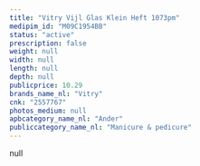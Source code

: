 ```yaml
---
title: "Vitry Vijl Glas Klein Heft 1073pm"
medipim_id: "M09C1954BB"
status: "active"
prescription: false
weight: null
width: null
length: null
depth: null
publicprice: 10.29
brands_name_nl: "Vitry"
cnk: "2557767"
photos_medium: null
apbcategory_name_nl: "Ander"
publiccategory_name_nl: "Manicure & pedicure"
---
```

null
